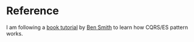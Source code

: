 # Reference

I am following a [book tutorial](https://leanpub.com/buildingconduit/) by [Ben Smith](https://github.com/slashdotdash) to learn how CQRS/ES pattern works.
